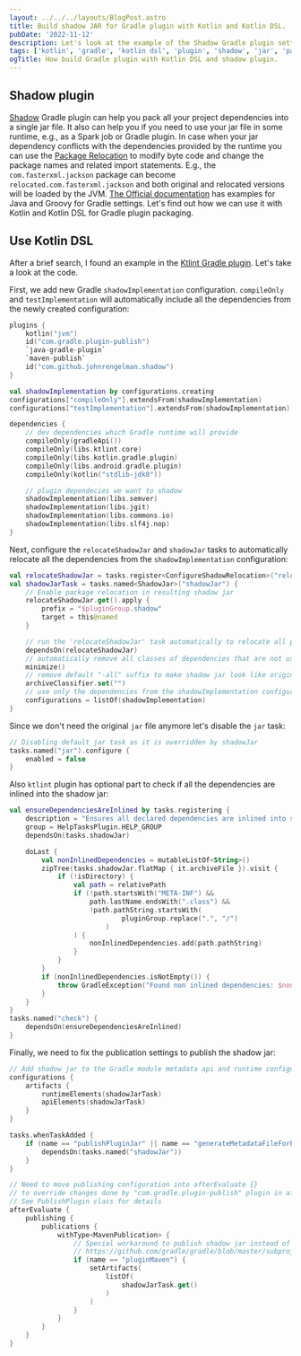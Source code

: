 ```yaml
---
layout: ../../../layouts/BlogPost.astro
title: Build shadow JAR for Gradle plugin with Kotlin and Kotlin DSL.
pubDate: '2022-11-12'
description: Let's look at the example of the Shadow Gradle plugin settings for building the Gradle plugin with package relocation.
tags: ['kotlin', 'gradle', 'kotlin dsl', 'plugin', 'shadow', 'jar', 'packages relocation']
ogTitle: How build Gradle plugin with Kotlin DSL and shadow plugin.
---
```


## Shadow plugin

[Shadow](https://imperceptiblethoughts.com/shadow/introduction/) Gradle plugin can help you pack all your project dependencies into a single jar file. It also can help you if you need to use your jar file in some runtime, e.g., as a Spark job or Gradle plugin. In case when your jar dependency conflicts with the dependencies provided by the runtime you can use the [Package Relocation](https://imperceptiblethoughts.com/shadow/configuration/relocation/) to modify byte code and change the package names and related import statements. E.g., the `com.fasterxml.jackson` package can become `relocated.com.fasterxml.jackson` and both original and relocated versions will be loaded by the JVM.
[The Official documentation](https://imperceptiblethoughts.com/shadow/plugins/) has examples for Java and Groovy for Gradle settings.
Let's find out how we can use it with Kotlin and Kotlin DSL for Gradle plugin packaging.

## Use Kotlin DSL

After a brief search, I found an example in the [Ktlint Gradle plugin](https://github.com/JLLeitschuh/ktlint-gradle/blob/master/plugin/build.gradle.kts). Let's take a look at the code.

First, we add new Gradle `shadowImplementation` configuration. `compileOnly` and `testImplementation` will automatically include all the dependencies from the newly created configuration:

```kotlin
plugins {
    kotlin("jvm")
    id("com.gradle.plugin-publish")
    `java-gradle-plugin`
    `maven-publish`
    id("com.github.johnrengelman.shadow")
}

val shadowImplementation by configurations.creating
configurations["compileOnly"].extendsFrom(shadowImplementation)
configurations["testImplementation"].extendsFrom(shadowImplementation)

dependencies {
    // dev dependencies which Gradle runtime will provide
    compileOnly(gradleApi())
    compileOnly(libs.ktlint.core)
    compileOnly(libs.kotlin.gradle.plugin)
    compileOnly(libs.android.gradle.plugin)
    compileOnly(kotlin("stdlib-jdk8"))

    // plugin dependecies we want to shadow
    shadowImplementation(libs.semver)
    shadowImplementation(libs.jgit)
    shadowImplementation(libs.commons.io)
    shadowImplementation(libs.slf4j.nop)
}
```

Next, configure the `relocateShadowJar` and `shadowJar` tasks to automatically relocate all the dependencies from the `shadowImplementation` configuration:

```kotlin
val relocateShadowJar = tasks.register<ConfigureShadowRelocation>("relocateShadowJar")
val shadowJarTask = tasks.named<ShadowJar>("shadowJar") {
    // Enable package relocation in resulting shadow jar
    relocateShadowJar.get().apply {
        prefix = "$pluginGroup.shadow"
        target = this@named
    }

    // run the 'relocateShadowJar' task automatically to relocate all packages from the all dependencies
    dependsOn(relocateShadowJar)
    // automatically remove all classes of dependencies that are not used by the project
    minimize()
    // remove default "-all" suffix to make shadow jar look like original one.
    archiveClassifier.set("")
    // use only the dependencies from the shadowImplementation configuration
    configurations = listOf(shadowImplementation)
}
```

Since we don't need the original `jar` file anymore let's disable the `jar` task:

```kotlin
// Disabling default jar task as it is overridden by shadowJar
tasks.named("jar").configure {
    enabled = false
}
```

Also `ktlint` plugin has optional part to check if all the dependencies are inlined into the shadow jar:

```kotlin
val ensureDependenciesAreInlined by tasks.registering {
    description = "Ensures all declared dependencies are inlined into shadowed jar"
    group = HelpTasksPlugin.HELP_GROUP
    dependsOn(tasks.shadowJar)

    doLast {
        val nonInlinedDependencies = mutableListOf<String>()
        zipTree(tasks.shadowJar.flatMap { it.archiveFile }).visit {
            if (!isDirectory) {
                val path = relativePath
                if (!path.startsWith("META-INF") &&
                    path.lastName.endsWith(".class") &&
                    !path.pathString.startsWith(
                            pluginGroup.replace(".", "/")
                        )
                ) {
                    nonInlinedDependencies.add(path.pathString)
                }
            }
        }
        if (nonInlinedDependencies.isNotEmpty()) {
            throw GradleException("Found non inlined dependencies: $nonInlinedDependencies")
        }
    }
}
tasks.named("check") {
    dependsOn(ensureDependenciesAreInlined)
}
```

Finally, we need to fix the publication settings to publish the shadow jar:

```kotlin
// Add shadow jar to the Gradle module metadata api and runtime configurations
configurations {
    artifacts {
        runtimeElements(shadowJarTask)
        apiElements(shadowJarTask)
    }
}

tasks.whenTaskAdded {
    if (name == "publishPluginJar" || name == "generateMetadataFileForPluginMavenPublication") {
        dependsOn(tasks.named("shadowJar"))
    }
}

// Need to move publishing configuration into afterEvaluate {}
// to override changes done by "com.gradle.plugin-publish" plugin in afterEvaluate {} block
// See PublishPlugin class for details
afterEvaluate {
    publishing {
        publications {
            withType<MavenPublication> {
                // Special workaround to publish shadow jar instead of normal one. Name to override peeked here:
                // https://github.com/gradle/gradle/blob/master/subprojects/plugin-development/src/main/java/org/gradle/plugin/devel/plugins/MavenPluginPublishPlugin.java#L73
                if (name == "pluginMaven") {
                    setArtifacts(
                        listOf(
                            shadowJarTask.get()
                        )
                    )
                }
            }
        }
    }
}
```
